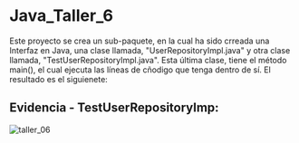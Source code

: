 # Java_Taller_6
Este proyecto se crea un sub-paquete, en la cual ha sido crreada una Interfaz en Java, una clase llamada, "UserRepositoryImpl.java" y otra clase llamada, "TestUserRepositoryImpl.java". Esta última clase, tiene el método main(), el cual ejecuta las líneas de cñodigo que tenga dentro de sí. 
El resultado es el siguienete:

## Evidencia - TestUserRepositoryImp:
![taller_06](https://github.com/Dan-ala/Java_Taller_6/assets/125916495/e93fafca-91e3-44c3-96ed-090494982442)
